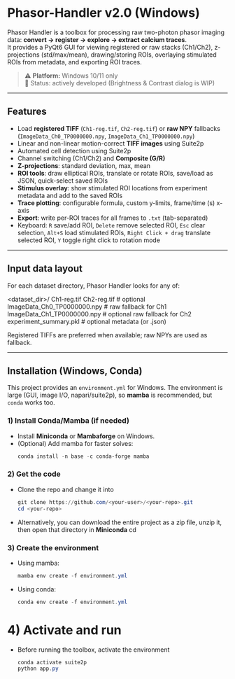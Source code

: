 # Phasor-Handler v2.0 (Windows)

Phasor Handler is a toolbox for processing raw two-photon phasor imaging data: **convert → register → explore → extract calcium traces**.  
It provides a PyQt6 GUI for viewing registered or raw stacks (Ch1/Ch2), z-projections (std/max/mean), drawing/storing ROIs, overlaying stimulated ROIs from metadata, and exporting ROI traces.

> ⚠️ **Platform:** Windows 10/11 only  
> 🧪 Status: actively developed (Brightness & Contrast dialog is WIP)

---

## Features

- Load **registered TIFF** (`Ch1-reg.tif`, `Ch2-reg.tif`) or **raw NPY** fallbacks (`ImageData_Ch0_TP0000000.npy`, `ImageData_Ch1_TP0000000.npy`)
- Linear and non-linear motion-correct **TIFF images** using Suite2p
- Automated cell detection using Suite2p
- Channel switching (Ch1/Ch2) and **Composite (G/R)**
- **Z-projections**: standard deviation, max, mean
- **ROI tools**: draw elliptical ROIs, translate or rotate ROIs, save/load as JSON, quick-select saved ROIs
- **Stimulus overlay**: show stimulated ROI locations from experiment metadata and add to the saved ROIs
- **Trace plotting**: configurable formula, custom y-limits, frame/time (s) x-axis
- **Export**: write per-ROI traces for all frames to `.txt` (tab-separated)
- Keyboard: `R` save/add ROI, `Delete` remove selected ROI, `Esc` clear selection, `Alt+S` load stimulated ROIs, `Right Click + drag` translate selected ROI, `Y` toggle right click to rotation mode

---

## Input data layout

For each dataset directory, Phasor Handler looks for any of:

<dataset_dir>/
Ch1-reg.tif
Ch2-reg.tif                 # optional
ImageData_Ch0_TP0000000.npy # raw fallback for Ch1
ImageData_Ch1_TP0000000.npy # optional raw fallback for Ch2
experiment_summary.pkl      # optional metadata (or .json)

Registered TIFFs are preferred when available; raw NPYs are used as fallback.

---

## Installation (Windows, Conda)

This project provides an `environment.yml` for Windows. The environment is large (GUI, image I/O, napari/suite2p), so **mamba** is recommended, but `conda` works too.

### 1) Install Conda/Mamba (if needed)
- Install **Miniconda** or **Mambaforge** on Windows.
- (Optional) Add mamba for faster solves:
  ```powershell
  conda install -n base -c conda-forge mamba

### 2) Get the code
- Clone the repo and change it into
  ```powershell
  git clone https://github.com/<your-user>/<your-repo>.git
  cd <your-repo>
- Alternatively, you can download the entire project as a zip file, unzip it, then open that directory in **Miniconda**
  cd <your-repo>

### 3) Create the environment
- Using mamba:
  ```powershell
  mamba env create -f environment.yml
- Using conda:
  ```powershell
  conda env create -f environment.yml

# 4) Activate and run
- Before running the toolbox, activate the environment
  ```powershell
  conda activate suite2p
  python app.py
